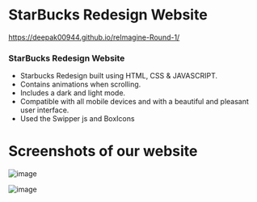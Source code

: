 # StarBucks Redesign Website
https://deepak00944.github.io/reImagine-Round-1/
### StarBucks Redesign Website

- Starbucks Redesign built using HTML, CSS & JAVASCRIPT.
- Contains animations when scrolling.
- Includes a dark and light mode.
- Compatible with all mobile devices and with a beautiful and pleasant user interface.
- Used the Swipper js and BoxIcons

# Screenshots of our website

![image](https://github.com/Akshat0908/-Site-Shapers-ReimagineRound1-/assets/114748641/3b74bb32-3810-471e-b4a5-77091124a46e)

![image](https://github.com/Akshat0908/-Site-Shapers-ReimagineRound1-/assets/114748641/eec51cac-4d69-4e51-b044-4265542d6d19)

